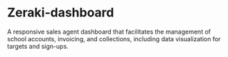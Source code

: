 # Zeraki-dashboard
A responsive sales agent dashboard that facilitates the management of school accounts, invoicing, and collections, including data visualization for targets and sign-ups.
